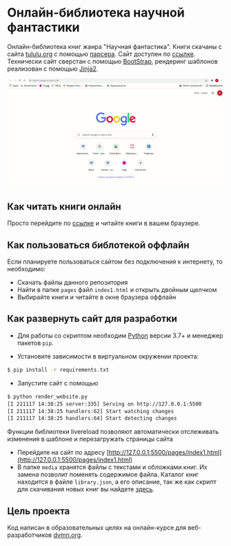 # Онлайн-библиотека научной фантастики

Онлайн-библиотека книг жанра "Научная фантастика". Книги скачаны с сайта [tululu.org](https://tululu.org/l55/) с помощью [парсера](https://github.com/Yulia51188/book_parser). Сайт доступен по [ссылке](https://yulia51188.github.io/book-site/pages/index1.html). Технически сайт сверстан с помощью [BootStrap](https://bootstrap-5.ru/), рендеринг шаблонов реализован с помощью [Jinja2](https://pypi.org/project/Jinja2/).

![demo](media/Demo.gif)


## Как читать книги онлайн

Просто перейдите по [ссылке](https://yulia51188.github.io/book-site/pages/index1.html) и читайте книги в вашем браузере.

## Как пользоваться библотекой оффлайн

Если планируете пользоваться сайтом без подключения к интернету, то необходимо: 
- Скачать файлы данного репозитория
- Найти в папке `pages` файл `index1.html` и открыть двойным щелчком
- Выбирайте книги и читайте в окне браузера оффлайн

## Как развернуть сайт для разработки

- Для работы со скриптом необходим [Python](https://www.python.org/downloads/) версии 3.7+ и менеджер пакетов `pip`.

- Установите зависимости в виртуальном окружении проекта:
```bash
$ pip install -r requirements.txt
```

- Запустите сайт с помощью
```bash
$ python render_website.py 
[I 211117 14:38:25 server:335] Serving on http://127.0.0.1:5500
[I 211117 14:38:25 handlers:62] Start watching changes
[I 211117 14:38:25 handlers:64] Start detecting changes

```
Функции библиотеки livereload позволяют автоматически отслеживать изменения в шаблоне и перезагружать страницы сайта

- Перейдите на сайт по адресу [http://127.0.0.1:5500/pages/index1.html](http://127.0.0.1:5500/pages/index1.html)
- В папке `media` хранятся файлы с текстами и обложками книг. Их замена позволит поменять содержимое файла. Каталог книг находится в файле `library.json`, а его описание, так же как скрипт для скачивания новых книг вы найдете [здесь](https://github.com/Yulia51188/book_parser).

## Цель проекта

Код написан в образовательных целях на онлайн-курсе для веб-разработчиков [dvmn.org](https://dvmn.org).

